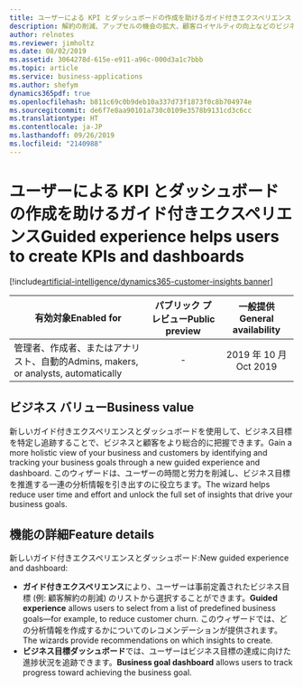 ```yaml
---
title: ユーザーによる KPI とダッシュボードの作成を助けるガイド付きエクスペリエンス
description: 解約の削減、アップセルの機会の拡大、顧客ロイヤルティの向上などのビジネス目標をユーザーが定義するのに役立つガイド付きエクスペリエンスを提供します。 ビジネス目標の分析情報を強化するためのデータのオンボード、統合、形成を支援するために、関連するセグメント、メジャー、Customer Insights を自動的に推奨します。
author: relnotes
ms.reviewer: jimholtz
ms.date: 08/02/2019
ms.assetid: 3064278d-615e-e911-a96c-000d3a1c7bbb
ms.topic: article
ms.service: business-applications
ms.author: shefym
dynamics365pdf: true
ms.openlocfilehash: b811c69c0b9deb10a337d73f1873f0c8b704974e
ms.sourcegitcommit: de6f7e8aa90101a730c0109e3578b9131cd3c6cc
ms.translationtype: HT
ms.contentlocale: ja-JP
ms.lasthandoff: 09/26/2019
ms.locfileid: "2140988"
---
```

# <a name="guided-experience-helps-users-to-create-kpis-and-dashboards"></a><span data-ttu-id="be463-104">ユーザーによる KPI とダッシュボードの作成を助けるガイド付きエクスペリエンス</span><span class="sxs-lookup"><span data-stu-id="be463-104">Guided experience helps users to create KPIs and dashboards</span></span>
[!include[artificial-intelligence/dynamics365-customer-insights banner](../includes/artificial-intelligence/dynamics365-customer-insights.md)]

| <span data-ttu-id="be463-105">有効対象</span><span class="sxs-lookup"><span data-stu-id="be463-105">Enabled for</span></span>    |  <span data-ttu-id="be463-106">パブリック プレビュー</span><span class="sxs-lookup"><span data-stu-id="be463-106">Public preview</span></span> | <span data-ttu-id="be463-107">一般提供</span><span class="sxs-lookup"><span data-stu-id="be463-107">General availability</span></span> | 
| ---------- | :----------: |:----------: |
|<span data-ttu-id="be463-108">管理者、作成者、またはアナリスト、自動的</span><span class="sxs-lookup"><span data-stu-id="be463-108">Admins, makers, or analysts, automatically</span></span>|-| <span data-ttu-id="be463-109">2019 年 10 月</span><span class="sxs-lookup"><span data-stu-id="be463-109">Oct 2019</span></span>|


## <a name="business-value"></a><span data-ttu-id="be463-110">ビジネス バリュー</span><span class="sxs-lookup"><span data-stu-id="be463-110">Business value</span></span>
<!-- bv start -->
<span data-ttu-id="be463-111">新しいガイド付きエクスペリエンスとダッシュボードを使用して、ビジネス目標を特定し追跡することで、ビジネスと顧客をより総合的に把握できます。</span><span class="sxs-lookup"><span data-stu-id="be463-111">Gain a more holistic view of your business and customers by identifying and tracking your business goals through a new guided experience and dashboard.</span></span> <span data-ttu-id="be463-112">このウィザードは、ユーザーの時間と労力を削減し、ビジネス目標を推進する一連の分析情報を引き出すのに役立ちます。</span><span class="sxs-lookup"><span data-stu-id="be463-112">The wizard helps reduce user time and effort and unlock the full set of insights that drive your business goals.</span></span> 

<!-- bv end -->



## <a name="feature-details"></a><span data-ttu-id="be463-113">機能の詳細</span><span class="sxs-lookup"><span data-stu-id="be463-113">Feature details</span></span>
<!--feature detail start -->
<span data-ttu-id="be463-114">新しいガイド付きエクスペリエンスとダッシュボード:</span><span class="sxs-lookup"><span data-stu-id="be463-114">New guided experience and dashboard:</span></span>

- <span data-ttu-id="be463-115">**ガイド付きエクスペリエンス**により、ユーザーは事前定義されたビジネス目標 (例: 顧客解約の削減) のリストから選択することができます。</span><span class="sxs-lookup"><span data-stu-id="be463-115">**Guided experience** allows users to select from a list of predefined business goals—for example, to reduce customer churn.</span></span> <span data-ttu-id="be463-116">このウィザードでは、どの分析情報を作成するかについてのレコメンデーションが提供されます。</span><span class="sxs-lookup"><span data-stu-id="be463-116">The wizards provide recommendations on which insights to create.</span></span>
- <span data-ttu-id="be463-117">**ビジネス目標ダッシュボード**では、ユーザーはビジネス目標の達成に向けた進捗状況を追跡できます。</span><span class="sxs-lookup"><span data-stu-id="be463-117">**Business goal dashboard** allows users to track progress toward achieving the business goal.</span></span>
<!--feature detail end -->












